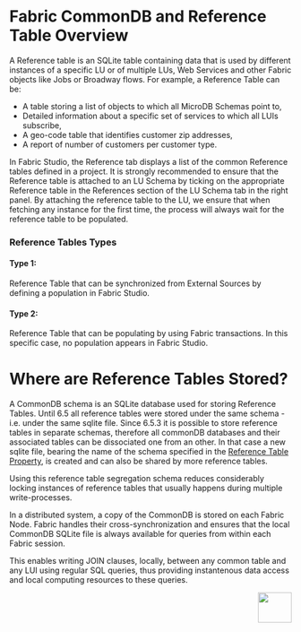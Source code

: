 # **Fabric CommonDB and Reference Table Overview** 

A Reference table is an SQLite table containing data that is used by different instances of a specific LU or of multiple LUs, Web Services and other Fabric objects like Jobs or Broadway flows.
For example, a Reference Table can be:

- A table storing a list of objects to which all MicroDB Schemas point to, 
- Detailed information about a specific set of services to which all LUIs subscribe, 
- A geo-code table that identifies customer zip addresses, 
- A report of number of customers per customer type. 

In Fabric Studio, the Reference tab displays a list of the common Reference tables defined in a project. It is strongly recommended to ensure that the Reference table is attached to an LU Schema by ticking on the appropriate Reference table in the References section of the LU Schema tab in the right panel. 
By attaching the reference table to the LU, we ensure that when fetching any instance for the first time, the process will always wait for the reference table to be populated.

### **Reference Tables Types**
#### Type 1:
Reference Table that can be synchronized from External Sources by defining a population in Fabric Studio. 

#### Type 2:
Reference Table that can be populating by using Fabric transactions. In this specific case, no population appears in Fabric Studio. 


# **Where are Reference Tables Stored?**

A CommonDB schema is an SQLite database used for storing Reference Tables. Until 6.5 all reference tables were stored under the same schema - i.e. under the same sqlite file. Since 6.5.3 it is possible to store reference tables in separate schemas, therefore all commonDB databases and their associated tables can be dissociated one from an other. In that case a new sqlite file, bearing the name of the schema specified in the [Reference Table Property](/articles/22_reference(commonDB)_tables/02_reference_table_fabric_studio.md#reference-tables-properties), is created and can also be shared by more reference tables.

Using this reference table segregation schema reduces considerably locking instances of reference tables that usually happens during multiple write-processes.



In a distributed system, a copy of the CommonDB is stored on each Fabric Node.
Fabric handles their cross-synchronization and ensures that the local CommonDB SQLite file is always available for queries from within each Fabric session. 

This enables writing JOIN clauses, locally, between any common table and any LUI using regular SQL queries, thus providing instantenous data access and local computing resources to these queries. 


 
[<img align="right" width="60" height="54" src="/articles/images/Next.png">](/articles/22_reference%28commonDB%29_tables/02_reference_table_fabric_studio.md) 

